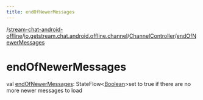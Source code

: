 ```yaml
---
title: endOfNewerMessages
---
```

/[stream-chat-android-offline](../../index.md)/[io.getstream.chat.android.offline.channel](../index.md)/[ChannelController](index.md)/[endOfNewerMessages](endOfNewerMessages.md)  
  
  
  
# endOfNewerMessages  
val [endOfNewerMessages](endOfNewerMessages.md): StateFlow&lt;[Boolean](https://kotlinlang.org/api/latest/jvm/stdlib/kotlin/-boolean/index.html)&gt;set to true if there are no more newer messages to load
